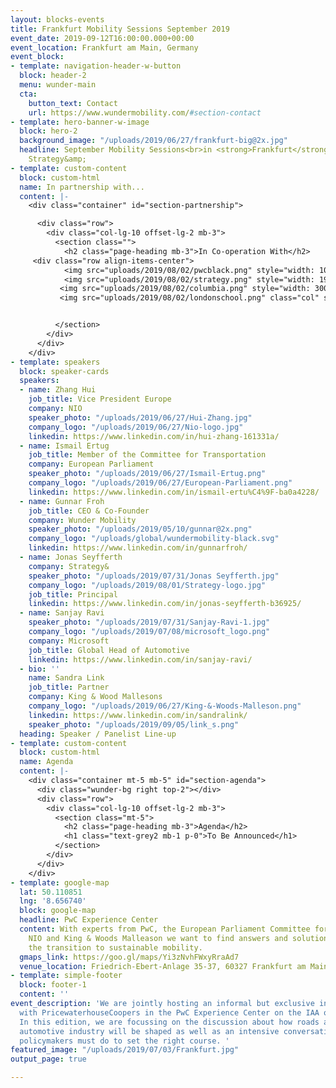 ```yaml
---
layout: blocks-events
title: Frankfurt Mobility Sessions September 2019
event_date: 2019-09-12T16:00:00.000+00:00
event_location: Frankfurt am Main, Germany
event_block:
- template: navigation-header-w-button
  block: header-2
  menu: wunder-main
  cta:
    button_text: Contact
    url: https://www.wundermobility.com/#section-contact
- template: hero-banner-w-image
  block: hero-2
  background_image: "/uploads/2019/06/27/frankfurt-big@2x.jpg"
  headline: September Mobility Sessions<br>in <strong>Frankfurt</strong><br>With PwC
    Strategy&amp;
- template: custom-content
  block: custom-html
  name: In partnership with...
  content: |-
    <div class="container" id="section-partnership">

      <div class="row">
        <div class="col-lg-10 offset-lg-2 mb-3">
          <section class="">
            <h2 class="page-heading mb-3">In Co-operation With</h2>
     <div class="row align-items-center">
            <img src="uploads/2019/08/02/pwcblack.png" style="width: 100px" class="mr-4 col" />
            <img src="uploads/2019/08/02/strategy.png" style="width: 190px" class="mr-4 col" />
           <img src="uploads/2019/08/02/columbia.png" style="width: 300px" class="mr-4 col" />
           <img src="uploads/2019/08/02/londonschool.png" class="col" style="width: 70px" />


          </section>
        </div>
      </div>
    </div>
- template: speakers
  block: speaker-cards
  speakers:
  - name: Zhang Hui
    job_title: Vice President Europe
    company: NIO
    speaker_photo: "/uploads/2019/06/27/Hui-Zhang.jpg"
    company_logo: "/uploads/2019/06/27/Nio-logo.jpg"
    linkedin: https://www.linkedin.com/in/hui-zhang-161331a/
  - name: Ismail Ertug
    job_title: Member of the Committee for Transportation
    company: European Parliament
    speaker_photo: "/uploads/2019/06/27/Ismail-Ertug.png"
    company_logo: "/uploads/2019/06/27/European-Parliament.png"
    linkedin: https://www.linkedin.com/in/ismail-ertu%C4%9F-ba0a4228/
  - name: Gunnar Froh
    job_title: CEO & Co-Founder
    company: Wunder Mobility
    speaker_photo: "/uploads/2019/05/10/gunnar@2x.png"
    company_logo: "/uploads/global/wundermobility-black.svg"
    linkedin: https://www.linkedin.com/in/gunnarfroh/
  - name: Jonas Seyfferth
    company: Strategy&
    speaker_photo: "/uploads/2019/07/31/Jonas Seyfferth.jpg"
    company_logo: "/uploads/2019/08/01/Strategy-logo.jpg"
    job_title: Principal
    linkedin: https://www.linkedin.com/in/jonas-seyfferth-b36925/
  - name: Sanjay Ravi
    speaker_photo: "/uploads/2019/07/31/Sanjay-Ravi-1.jpg"
    company_logo: "/uploads/2019/07/08/microsoft_logo.png"
    company: Microsoft
    job_title: Global Head of Automotive
    linkedin: https://www.linkedin.com/in/sanjay-ravi/
  - bio: ''
    name: Sandra Link
    job_title: Partner
    company: King & Wood Mallesons
    company_logo: "/uploads/2019/06/27/King-&-Woods-Malleson.png"
    linkedin: https://www.linkedin.com/in/sandralink/
    speaker_photo: "/uploads/2019/09/05/link_s.png"
  heading: Speaker / Panelist Line-up
- template: custom-content
  block: custom-html
  name: Agenda
  content: |-
    <div class="container mt-5 mb-5" id="section-agenda">
      <div class="wunder-bg right top-2"></div>
      <div class="row">
        <div class="col-lg-10 offset-lg-2 mb-3">
          <section class="mt-5">
            <h2 class="page-heading mb-3">Agenda</h2>
            <h1 class="text-grey2 mb-1 p-0">To Be Announced</h1>
          </section>
        </div>
      </div>
    </div>
- template: google-map
  lat: 50.110851
  lng: '8.656740'
  block: google-map
  headline: PwC Experience Center
  content: With experts from PwC, the European Parliament Committee for Transportation,
    NIO and King & Woods Malleason we want to find answers and solutions to accelerate
    the transition to sustainable mobility.
  gmaps_link: https://goo.gl/maps/Yi3zNvhFWxyRraAd7
  venue_location: Friedrich-Ebert-Anlage 35-37, 60327 Frankfurt am Main
- template: simple-footer
  block: footer-1
  content: ''
event_description: 'We are jointly hosting an informal but exclusive invite-only event
  with PricewaterhouseCoopers in the PwC Experience Center on the IAA opening day.
  In this edition, we are focussing on the discussion about how roads and how the
  automotive industry will be shaped as well as an intensive conversation about what
  policymakers must do to set the right course. '
featured_image: "/uploads/2019/07/03/Frankfurt.jpg"
output_page: true

---
```

